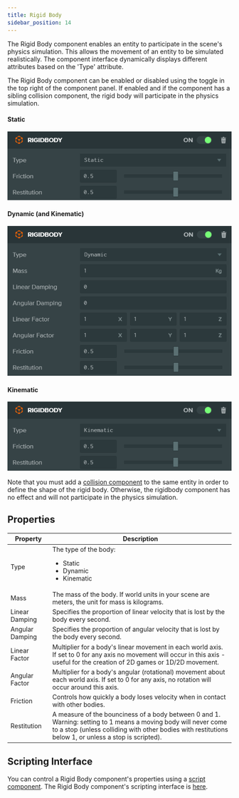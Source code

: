 ```yaml
---
title: Rigid Body
sidebar_position: 14
---
```


The Rigid Body component enables an entity to participate in the scene's physics simulation. This allows the movement of an entity to be simulated realistically. The component interface dynamically displays different attributes based on the 'Type' attribute.

The Rigid Body component can be enabled or disabled using the toggle in the top right of the component panel. If enabled and if the component has a sibling collision component, the rigid body will participate in the physics simulation.

#### Static

![Rigid Body component (Static)][1]

#### Dynamic (and Kinematic)

![Rigid Body component (Dynamic)][2]

#### Kinematic

![Rigid Body component (Kinematic)][3]

Note that you must add a [collision component][4] to the same entity in order to define the shape of the rigid body. Otherwise, the rigidbody component has no effect and will not participate in the physics simulation.

## Properties

| Property        | Description |
|-----------------|-------------|
| Type            | The type of the body: <ul><li>Static</li><li>Dynamic</li><li>Kinematic</li></ul> |
| Mass            | The mass of the body. If world units in your scene are meters, the unit for mass is kilograms. |
| Linear Damping  | Specifies the proportion of linear velocity that is lost by the body every second. |
| Angular Damping | Specifies the proportion of angular velocity that is lost by the body every second. |
| Linear Factor   | Multiplier for a body's linear movement in each world axis. If set to 0 for any axis no movement will occur in this axis - useful for the creation of 2D games or 1D/2D movement. |
| Angular Factor  | Multiplier for a body's angular (rotational) movement about each world axis. If set to 0 for any axis, no rotation will occur around this axis. |
| Friction        | Controls how quickly a body loses velocity when in contact with other bodies. |
| Restitution     | A measure of the bounciness of a body between 0 and 1. Warning: setting to 1 means a moving body will never come to a stop (unless  colliding with other bodies with restitutions below 1, or unless a stop is scripted). |

## Scripting Interface

You can control a Rigid Body component's properties using a [script component][5]. The Rigid Body component's scripting interface is [here][6].

[1]: /images/user-manual/scenes/components/component-rigid-body-static.png
[2]: /images/user-manual/scenes/components/component-rigid-body-dynamic.png
[3]: /images/user-manual/scenes/components/component-rigid-body-kinematic.png
[4]: /user-manual/scenes/components/collision/
[5]: /user-manual/scenes/components/script
[6]: /api/pc.RigidBodyComponent.html
